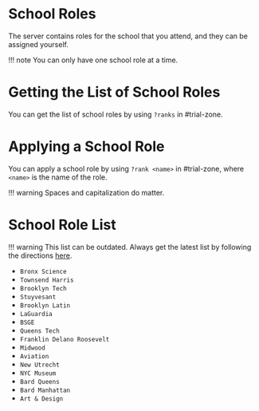 # School Roles

The server contains roles for the school that you attend, and they can be assigned yourself.

!!! note You can only have one school role at a time.

# Getting the List of School Roles

You can get the list of school roles by using `?ranks` in #trial-zone.

# Applying a School Role

You can apply a school role by using `?rank <name>` in #trial-zone, where `<name>` is the name of the role.

!!! warning Spaces and capitalization do matter.

# School Role List

!!! warning 
    This list can be outdated. Always get the latest list by following the
    directions [here](#getting-the-list-of-school-roles). 

* `Bronx Science`
* `Townsend Harris`
* `Brooklyn Tech`
* `Stuyvesant`
* `Brooklyn Latin`
* `LaGuardia`
* `BSGE`
* `Queens Tech`
* `Franklin Delano Roosevelt`
* `Midwood`
* `Aviation`
* `New Utrecht`
* `NYC Museum`
* `Bard Queens`
* `Bard Manhattan`
* `Art & Design`